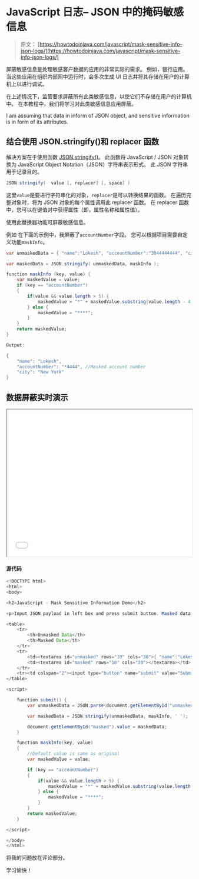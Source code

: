 # JavaScript 日志– JSON 中的掩码敏感信息

> 原文： [https://howtodoinjava.com/javascript/mask-sensitive-info-json-logs/](https://howtodoinjava.com/javascript/mask-sensitive-info-json-logs/)

屏蔽敏感信息是处理敏感客户数据的应用的非常实际的需求。 例如，银行应用。 当这些应用在组织内部网中运行时，会多次生成 UI 日志并将其存储在用户的计算机上以进行调试。

在上述情况下，监管要求屏蔽所有此类敏感信息，以使它们不存储在用户的计算机中。 在本教程中，我们将学习对此类敏感信息应用屏蔽。

I am assuming that data in inform of JSON object, and sensitive information is in form of its attributes.

## 结合使用 JSON.stringify()和 replacer 函数

解决方案在于使用函数 [JSON.stringify()](https://docs.microsoft.com/en-us/scripting/javascript/reference/json-stringify-function-javascript)。 此函数将 JavaScript / JSON 对象转换为 JavaScript Object Notation（JSON）字符串表示形式。 此 JSON 字符串用于记录目的。

```java
JSON.stringify(  value [, replacer] [, space] )
```

这里`value`是要进行字符串化的对象，`replacer`是可以转换结果的函数。 在遍历完整对象时，将为 JSON 对象的每个属性调用此 replacer 函数。 在 replacer 函数中，您可以在键值对中获得属性（即，属性名称和属性值）。

使用此替换器功能可屏蔽敏感信息。

例如 在下面的示例中，我屏蔽了`accountNumber`字段。 您可以根据项目需要自定义功能`maskInfo`。

```java
var unmaskedData = { "name":"Lokesh", "accountNumber":"3044444444", "city":"New York"};

var maskedData = JSON.stringify( unmaskedData, maskInfo );

function maskInfo (key, value) {
    var maskedValue = value;
    if (key == "accountNumber") 
    {
    	if(value && value.length > 5) {
    		maskedValue = "*" + maskedValue.substring(value.length - 4, value.length);
    	} else {
    		maskedValue = "****"; 
    	}
    }
    return maskedValue;
}

Output:

{
	"name": "Lokesh",
	"accountNumber": "*4444", //Masked account number
	"city": "New York"
}

```

## 数据屏蔽实时演示

<iframe height="400px" src="/wp-content/downloads/maskingDemo.html?" width="100%"></iframe>

#### 源代码

```java
<!DOCTYPE html>
<html>
<body>

<h2>JavaScript - Mask Sensitive Information Demo</h2>

<p>Input JSON payload in left box and press submit button. Masked data will appear on right box.</p>

<table>
	<tr>
		<th>Unmasked Data</th>
		<th>Masked Data</th>
	</tr>
	<tr>
		<td><textarea id="unmasked" rows="10" cols="30">{ "name":"Lokesh", "accountNumber":"3044444444", "city":"New York"}</textarea></td>
		<td><textarea id="masked" rows="10" cols="30"></textarea></td>
	</tr>
	<tr><td colspan="2"><input type="button" name="submit" value="Submit" onclick="submit()"></td></tr>
</table>

<script>

	function submit() {
		var unmaskedData = JSON.parse(document.getElementById("unmasked").value);

		var maskedData = JSON.stringify(unmaskedData, maskInfo, ' ');

		document.getElementById("masked").value = maskedData;
	}

	function maskInfo(key, value) 
	{
		//Default value is same as original
		var maskedValue = value;

		if (key == "accountNumber") 
		{
			if(value && value.length > 5) {
				maskedValue = "*" + maskedValue.substring(value.length - 4, value.length);
			} else {
				maskedValue = "****"; 
			}
		}
		return maskedValue;
	}

</script>

</body>
</html>

```

将我的问题放在评论部分。

学习愉快！